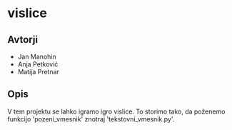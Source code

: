 # vislice

## Avtorji

* Jan Manohin
* Anja Petković
* Matija Pretnar

## Opis

V tem projektu se lahko igramo igro vislice.
To storimo tako, da poženemo funkcijo 'pozeni_vmesnik' znotraj 'tekstovni_vmesnik.py'.
